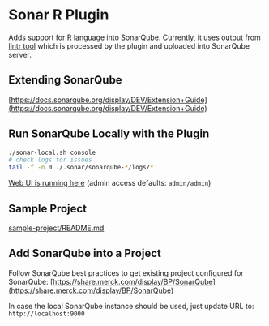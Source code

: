 Sonar R Plugin
==============
Adds support for [R language](https://www.r-project.org/) into SonarQube. Currently, it uses output from [lintr tool](https://github.com/jimhester/lintr)
which is processed by the plugin and uploaded into SonarQube server.

Extending SonarQube
-------------------
[https://docs.sonarqube.org/display/DEV/Extension+Guide](https://docs.sonarqube.org/display/DEV/Extension+Guide)

Run SonarQube Locally with the Plugin
-------------------------------------

```bash
./sonar-local.sh console
# check logs for issues
tail -f -n 0 ./.sonar/sonarqube-*/logs/*
```

[Web UI is running here](http://localhost:9000) (admin access defaults: `admin/admin`)

Sample Project
--------------
[sample-project/README.md](sample-project/README.md)

Add SonarQube into a Project
----------------------------
Follow SonarQube best practices to get existing project configured for SonarQube:
[https://share.merck.com/display/BP/SonarQube](https://share.merck.com/display/BP/SonarQube)

In case the local SonarQube instance should be used, just update URL to:
`http://localhost:9000`

